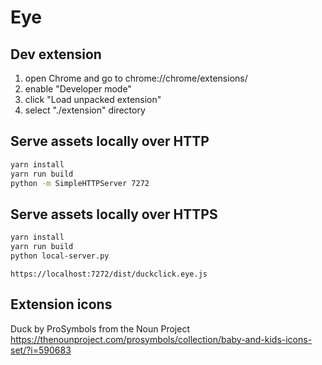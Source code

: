 # Eye

## Dev extension

1) open Chrome and go to chrome://chrome/extensions/
2) enable "Developer mode"
3) click "Load unpacked extension"
4) select "./extension" directory

## Serve assets locally over HTTP

```sh
yarn install
yarn run build
python -m SimpleHTTPServer 7272
```

## Serve assets locally over HTTPS

```sh
yarn install
yarn run build
python local-server.py
```

`https://localhost:7272/dist/duckclick.eye.js`

## Extension icons

Duck by ProSymbols from the Noun Project
https://thenounproject.com/prosymbols/collection/baby-and-kids-icons-set/?i=590683
